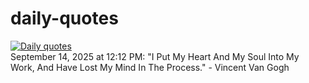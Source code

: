 # daily-quotes
[![Daily quotes](https://github.com/ceepu8/daily-quotes/actions/workflows/daily-quote.yml/badge.svg)](https://github.com/ceepu8/daily-quotes/actions/workflows/daily-quote.yml)<br/>
September 14, 2025 at 12:12 PM: "I Put My Heart And My Soul Into My Work, And Have Lost My Mind In The Process." - Vincent Van Gogh
